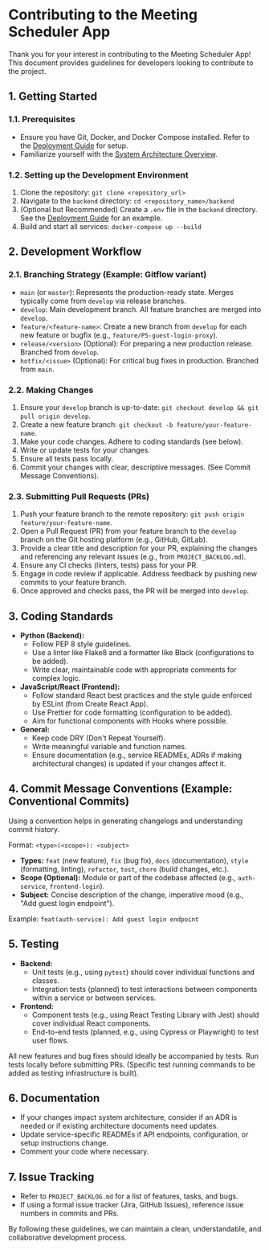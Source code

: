 # Contributing to the Meeting Scheduler App

Thank you for your interest in contributing to the Meeting Scheduler App! This document provides guidelines for developers looking to contribute to the project.

## 1. Getting Started

### 1.1. Prerequisites

*   Ensure you have Git, Docker, and Docker Compose installed. Refer to the [Deployment Guide](./docs/DEPLOYMENT_GUIDE.md) for setup.
*   Familiarize yourself with the [System Architecture Overview](./docs/SYSTEM_ARCHITECTURE.md).

### 1.2. Setting up the Development Environment

1.  Clone the repository: `git clone <repository_url>`
2.  Navigate to the `backend` directory: `cd <repository_name>/backend`
3.  (Optional but Recommended) Create a `.env` file in the `backend` directory. See the [Deployment Guide](./docs/DEPLOYMENT_GUIDE.md#22-environment-configuration-optional-but-recommended) for an example.
4.  Build and start all services: `docker-compose up --build`

## 2. Development Workflow

### 2.1. Branching Strategy (Example: Gitflow variant)

*   `main` (or `master`): Represents the production-ready state. Merges typically come from `develop` via release branches.
*   `develop`: Main development branch. All feature branches are merged into `develop`.
*   `feature/<feature-name>`: Create a new branch from `develop` for each new feature or bugfix (e.g., `feature/P5-guest-login-proxy`).
*   `release/<version>` (Optional): For preparing a new production release. Branched from `develop`.
*   `hotfix/<issue>` (Optional): For critical bug fixes in production. Branched from `main`.

### 2.2. Making Changes

1.  Ensure your `develop` branch is up-to-date: `git checkout develop && git pull origin develop`.
2.  Create a new feature branch: `git checkout -b feature/your-feature-name`.
3.  Make your code changes. Adhere to coding standards (see below).
4.  Write or update tests for your changes.
5.  Ensure all tests pass locally.
6.  Commit your changes with clear, descriptive messages. (See Commit Message Conventions).

### 2.3. Submitting Pull Requests (PRs)

1.  Push your feature branch to the remote repository: `git push origin feature/your-feature-name`.
2.  Open a Pull Request (PR) from your feature branch to the `develop` branch on the Git hosting platform (e.g., GitHub, GitLab).
3.  Provide a clear title and description for your PR, explaining the changes and referencing any relevant issues (e.g., from `PROJECT_BACKLOG.md`).
4.  Ensure any CI checks (linters, tests) pass for your PR.
5.  Engage in code review if applicable. Address feedback by pushing new commits to your feature branch.
6.  Once approved and checks pass, the PR will be merged into `develop`.

## 3. Coding Standards

*   **Python (Backend):**
    *   Follow PEP 8 style guidelines.
    *   Use a linter like Flake8 and a formatter like Black (configurations to be added).
    *   Write clear, maintainable code with appropriate comments for complex logic.
*   **JavaScript/React (Frontend):**
    *   Follow standard React best practices and the style guide enforced by ESLint (from Create React App).
    *   Use Prettier for code formatting (configuration to be added).
    *   Aim for functional components with Hooks where possible.
*   **General:**
    *   Keep code DRY (Don't Repeat Yourself).
    *   Write meaningful variable and function names.
    *   Ensure documentation (e.g., service READMEs, ADRs if making architectural changes) is updated if your changes affect it.

## 4. Commit Message Conventions (Example: Conventional Commits)

Using a convention helps in generating changelogs and understanding commit history.

Format: `<type>(<scope>): <subject>`

*   **Types:** `feat` (new feature), `fix` (bug fix), `docs` (documentation), `style` (formatting, linting), `refactor`, `test`, `chore` (build changes, etc.).
*   **Scope (Optional):** Module or part of the codebase affected (e.g., `auth-service`, `frontend-login`).
*   **Subject:** Concise description of the change, imperative mood (e.g., "Add guest login endpoint").

Example: `feat(auth-service): Add guest login endpoint`

## 5. Testing

*   **Backend:**
    *   Unit tests (e.g., using `pytest`) should cover individual functions and classes.
    *   Integration tests (planned) to test interactions between components within a service or between services.
*   **Frontend:**
    *   Component tests (e.g., using React Testing Library with Jest) should cover individual React components.
    *   End-to-end tests (planned, e.g., using Cypress or Playwright) to test user flows.

All new features and bug fixes should ideally be accompanied by tests. Run tests locally before submitting PRs.
(Specific test running commands to be added as testing infrastructure is built).

## 6. Documentation

*   If your changes impact system architecture, consider if an ADR is needed or if existing architecture documents need updates.
*   Update service-specific READMEs if API endpoints, configuration, or setup instructions change.
*   Comment your code where necessary.

## 7. Issue Tracking

*   Refer to `PROJECT_BACKLOG.md` for a list of features, tasks, and bugs.
*   If using a formal issue tracker (Jira, GitHub Issues), reference issue numbers in commits and PRs.

By following these guidelines, we can maintain a clean, understandable, and collaborative development process. 